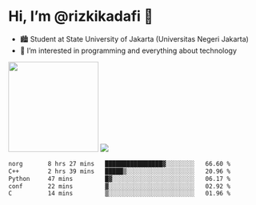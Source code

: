 # Hi, I’m @rizkikadafi 👋
- 🏙 Student at State University of Jakarta (Universitas Negeri Jakarta)
- 👀 I’m interested in programming and everything about technology
<img height="180em" src="https://github-readme-stats.vercel.app/api?username=rizkikadafi&show_icons=true&hide_border=true&&count_private=true&include_all_commits=true" />
<img src="https://github-readme-stats.vercel.app/api/top-langs/?username=rizkikadafi&show_icons=true&hide_border=true&&count_private=true&include_all_commits=true" />

<!--START_SECTION:waka-->

```txt
norg       8 hrs 27 mins   ████████████████▓░░░░░░░░   66.60 %
C++        2 hrs 39 mins   █████▒░░░░░░░░░░░░░░░░░░░   20.96 %
Python     47 mins         █▓░░░░░░░░░░░░░░░░░░░░░░░   06.17 %
conf       22 mins         ▓░░░░░░░░░░░░░░░░░░░░░░░░   02.92 %
C          14 mins         ▒░░░░░░░░░░░░░░░░░░░░░░░░   01.96 %
```

<!--END_SECTION:waka-->

<!---
rizkikadafi/rizkikadafi is a ✨ special ✨ repository because its `README.md` (this file) appears on your GitHub profile.
You can click the Preview link to take a look at your changes.
--->

